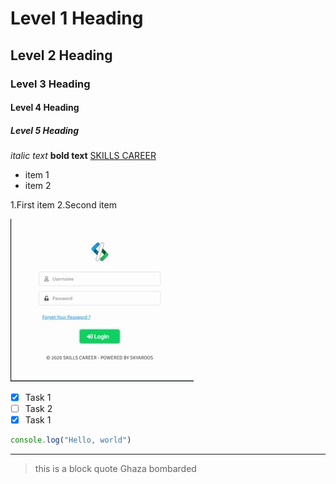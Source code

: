 <!-- ...........1st Example............. -->
# Level 1 Heading
## Level 2 Heading
### Level 3 Heading
#### Level 4 Heading
##### Level 5 Heading

<!-- ...........2nd Example............. -->

*italic text*
**bold text**
[SKILLS CAREER](https://skills-career.com/)

<!-- ...........3rd Example............. -->

- item 1
- item 2

1.First item
2.Second item

<!-- ...........4th Example............. -->
![Alt SKILLS Login Page](./Screenshot%202024-05-06%20122623.jpg)

<!-- 5th -->

- [x] Task 1
- [ ] Task 2
- [x] Task 1

<!-- 6th -->

```javascript
console.log("Hello, world")
```
---
> this is a block quote
> Ghaza bombarded